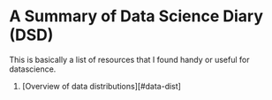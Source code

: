 # A Summary of Data Science Diary (DSD)

This is basically a list of resources that I found handy or useful for datascience.

1. [Overview of data distributions][#data-dist]
